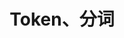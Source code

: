 ---
title: Token、分词
icon: puzzle-piece
index: false
article: false
category:
  - token
tag:
  - token
dir:
  order: 8
---